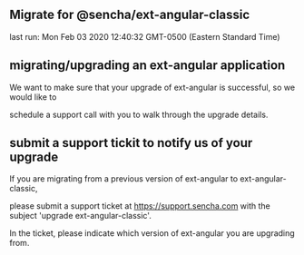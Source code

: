 ## Migrate for @sencha/ext-angular-classic

last run: Mon Feb 03 2020 12:40:32 GMT-0500 (Eastern Standard Time)

## migrating/upgrading an ext-angular application

We want to make sure that your upgrade of ext-angular is successful, so we would like to

schedule a support call with you to walk through the upgrade details.

## submit a support tickit to notify us of your upgrade

If you are migrating from a previous version of ext-angular to ext-angular-classic,

please submit a support ticket at https://support.sencha.com with the subject 'upgrade ext-angular-classic'.

In the ticket, please indicate which version of ext-angular you are upgrading from.

